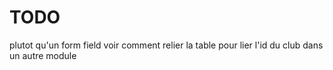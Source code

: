 # TODO
plutot qu'un form field voir comment relier la table pour lier l'id du club dans un autre module